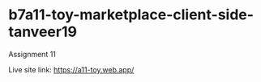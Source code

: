 # b7a11-toy-marketplace-client-side-tanveer19

Assignment 11

Live site link: https://a11-toy.web.app/
